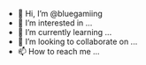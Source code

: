 - 👋 Hi, I’m @bluegamiing
- 👀 I’m interested in ...
- 🌱 I’m currently learning ...
- 💞️ I’m looking to collaborate on ...
- 📫 How to reach me ...

<!---
bluegamiing/bluegamiing is a ✨ special ✨ repository because its `README.md` (this file) appears on your GitHub profile.
You can click the Preview link to take a look at your changes.
--->
